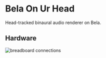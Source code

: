 # Bela On Ur Head


Head-tracked binaural audio renderer on Bela.

## Hardware
![breadboard connections](https://github.com/theleadingzero/belaonurhead/blob/master/docs/img/bela-imu-button_bb.png "Breadboard Diagram")

